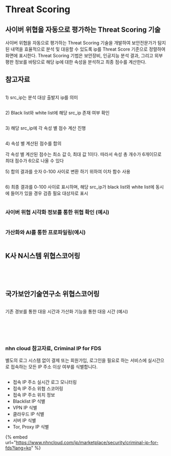 # Threat Scoring

## 사이버 위협을 자동으로 평가하는 Threat Scoring 기술

사이버 위협을 자동으로 평가하는 Threat Scoring 기술을 개발하여 보안전문가가 탐지된 내역을 효율적으로 분석 및 대응할 수 있도록 ip를 Threat Score 기준으로 정렬하여 화면에 표시한다. Threat Scoring 기법은 보안장비, 인공지능 분석 결과, 그리고 외부 평판 정보를 바탕으로 해당 ip에 대한 속성을 분석하고 최종 점수를 계산한다.



## 참고자료

<figure><img src="../../.gitbook/assets/image (50).png" alt=""><figcaption></figcaption></figure>

1\) src\_ip는 분석 대상 출발지 ip를 의미&#x20;

<figure><img src="../../.gitbook/assets/image (51).png" alt=""><figcaption></figcaption></figure>

2\) Black list와 white list에 해당 src\_ip 존재 여부 확인&#x20;

<figure><img src="../../.gitbook/assets/image (52).png" alt=""><figcaption></figcaption></figure>

3\) 해당 src\_ip에 각 속성 별 점수 계산 진행&#x20;

<figure><img src="../../.gitbook/assets/image (53).png" alt=""><figcaption></figcaption></figure>

4\) 속성 별 계산된 점수를 합의&#x20;

각 속성 별 계산된 점수는 최소 값 0, 최대 값 1이다. 따라서 속성 총 개수가 6개이므로 최대 점수가 6으로 나올 수 있다

5\) 합의 결과를 숫자 0-100 사이로 변환 하기 위하여 이차 함수 사용&#x20;

<figure><img src="../../.gitbook/assets/image (54).png" alt=""><figcaption></figcaption></figure>

6\) 최종 결과를 0-100 사이로 표시하며, 해당 src\_ip가 black list와 white list에 동시에 들어가 있을 경우 검증 필요 대상자로 표시

<figure><img src="../../.gitbook/assets/image (55).png" alt=""><figcaption></figcaption></figure>

### 사이버 위협 시각화 정보를 통한 위협 확인 (예시)

<figure><img src="../../.gitbook/assets/image (65).png" alt=""><figcaption></figcaption></figure>

### 가산화와 AI를 통한 프로파일링(예시)

<figure><img src="../../.gitbook/assets/image (66).png" alt=""><figcaption></figcaption></figure>



## K사 N시스템 위협스코어링&#x20;

<figure><img src="../../.gitbook/assets/image (56).png" alt=""><figcaption></figcaption></figure>

<figure><img src="../../.gitbook/assets/image (57).png" alt=""><figcaption></figcaption></figure>

<figure><img src="../../.gitbook/assets/image (58).png" alt=""><figcaption></figcaption></figure>

<figure><img src="../../.gitbook/assets/image (59).png" alt=""><figcaption></figcaption></figure>



## 국가보안기술연구소 위협스코어링



<figure><img src="../../.gitbook/assets/image (64).png" alt=""><figcaption></figcaption></figure>

기존 경보를 통한 대응 시간과 가산화 기능을 통한 대응 시간 (예시)

<figure><img src="../../.gitbook/assets/image (67).png" alt=""><figcaption></figcaption></figure>



<figure><img src="../../.gitbook/assets/image (60).png" alt=""><figcaption></figcaption></figure>

<figure><img src="../../.gitbook/assets/image (61).png" alt=""><figcaption></figcaption></figure>



<figure><img src="../../.gitbook/assets/image (62).png" alt=""><figcaption></figcaption></figure>

<figure><img src="../../.gitbook/assets/image (63).png" alt=""><figcaption></figcaption></figure>



### nhn cloud 참고자료, Criminal IP for FDS

별도의 로그 시스템 없이 결제 또는 회원가입, 로그인을 필요로 하는 서비스에 실시간으로 접속하는 모든 IP 주소 이상 여부를 식별합니다.

<figure><img src="../../.gitbook/assets/image.png" alt=""><figcaption></figcaption></figure>

* 접속 IP 주소 실시간 로그 모니터링
* 접속 IP 주소 위협 스코어링
* 접속 IP 주소 위치 정보
* Blacklist IP 식별
* VPN IP 식별
* 클라우드 IP 식별
* 서버 IP 식별
* Tor, Proxy IP 식별



{% embed url="https://www.nhncloud.com/jp/marketplace/security/criminal-ip-for-fds?lang=ko" %}
